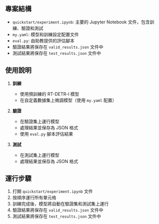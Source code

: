 ## 專案結構

- `quickstart/experiment.ipynb`: 主要的 Jupyter Notebook 文件，包含訓練、驗證和測試
- `my.yaml`: 模型和訓練設定配置文件
- `eval.py`: 由助教提供的評估腳本
-  驗證結果將保存在 `valid_results.json` 文件中
-  測試結果將保存在 `test_results.json` 文件中

## 使用說明

1. **訓練**
   - 使用預訓練的 RT-DETR-l 模型
   - 在自定義數據集上微調模型（使用 `my.yaml` 配置）

2. **驗證**
   - 在驗證集上運行模型
   - 處理結果並保存為 JSON 格式
   - 使用 `eval.py` 腳本評估結果

3. **測試**
   - 在測試集上運行模型
   - 處理結果並保存為 JSON 格式

## 運行步驟

1. 打開 `quickstart/experiment.ipynb` 文件
2. 按順序運行所有單元格
3. 訓練完成後，模型將自動在驗證集和測試集上運行
4. 驗證結果將保存在 `valid_results.json` 文件中
5. 測試結果將保存在 `test_results.json` 文件中